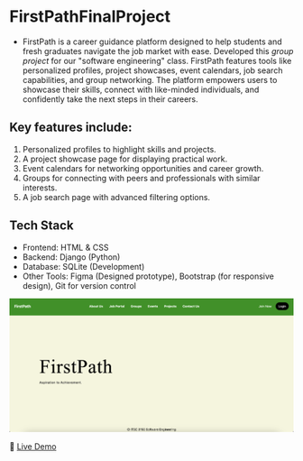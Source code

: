 # FirstPathFinalProject
- FirstPath is a career guidance platform designed to help students and fresh graduates navigate the job market with ease. Developed this _group project_ for our "software engineering" class. FirstPath features tools like personalized profiles, project showcases, event calendars, job search capabilities, and group networking. The platform empowers users to showcase their skills, connect with like-minded individuals, and confidently take the next steps in their careers.

## Key features include:
1. Personalized profiles to highlight skills and projects.
2. A project showcase page for displaying practical work.
3. Event calendars for networking opportunities and career growth.
4. Groups for connecting with peers and professionals with similar interests.
5. A job search page with advanced filtering options.

## Tech Stack
- Frontend: HTML & CSS
- Backend: Django (Python)
- Database: SQLite (Development)
- Other Tools: Figma (Designed prototype), Bootstrap (for responsive design), Git for version control

![alt text](image.png)

🔗 [Live Demo](https://drive.google.com/file/d/1JTr6dkbqApFVqbU02rv6blMWkaG09MBK/view?usp=sharing)
